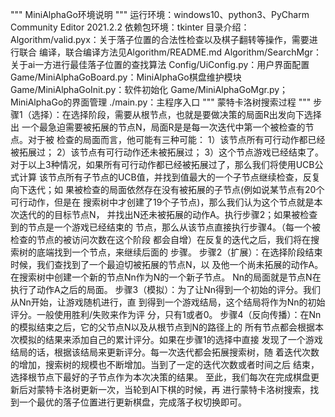 """
MiniAlphaGo环境说明
"""
运行环境：windows10、python3、PyCharm Community Editor 2021.2.2
依赖包环境：tkinter
目录介绍：
Algorithm/valid.pyx：关于落子位置的合法性检查以及棋子翻转等操作，需要进行联合
编译，联合编译方法见Algorithm/README.md
Algorithm/SearchMgr：关于ai一方进行最佳落子位置的查找算法
Config/UiConfig.py：用户界面配置
Game/MiniAlphaGoBoard.py：MiniAlphaGo棋盘维护模块
Game/MiniAlphaGoInit.py：软件初始化
Game/MiniAlphaGoMgr.py；MiniAlphaGo的界面管理
./main.py：主程序入口
""" 蒙特卡洛树搜索过程 """
步骤1（选择）：在选择阶段，需要从根节点，也就是要做决策的局面R出发向下选择出
一个最急迫需要被拓展的节点N，局面R是是每一次迭代中第一个被检查的节点。对于被
检查的局面而言，他可能有三种可能：
1）该节点所有可行动作都已经被拓展过；
2）该节点有可行动作还未被拓展过；
3）这个节点游戏已经结束了。
对于以上3种情况，如果所有可行动作都已经被拓展过了，那么我们将使用UCB公式计算
该节点所有子节点的UCB值，并找到值最大的一个子节点继续检查，反复向下迭代；如
果被检查的局面依然存在没有被拓展的子节点(例如说某节点有20个可行动作，但是在
搜索树中才创建了19个子节点)，那么我们认为这个节点就是本次迭代的的目标节点N，
并找出N还未被拓展的动作A。执行步骤2；如果被检查到的节点是一个游戏已经结束的
节点，那么从该节点直接执行步骤4。（每一个被检查的节点的被访问次数在这个阶段
都会自增）在反复的迭代之后，我们将在搜索树的底端找到一个节点，来继续后面的
步骤。
步骤2（扩展）：在选择阶段结束时候，我们查找到了一个最迫切被拓展的节点N，以
及他一个尚未拓展的动作A。在搜索树中创建一个新的节点Nn作为N的一个新子节点。
Nn的局面就是节点N在执行了动作A之后的局面。
步骤3（模拟）：为了让Nn得到一个初始的评分。我们从Nn开始，让游戏随机进行，直
到得到一个游戏结局，这个结局将作为Nn的初始评分。一般使用胜利/失败来作为评
分，只有1或者0。
步骤4（反向传播）：在Nn的模拟结束之后，它的父节点N以及从根节点到N的路径上的
所有节点都会根据本次模拟的结果来添加自己的累计评分。如果在步骤1的选择中直接
发现了一个游戏结局的话，根据该结局来更新评分。每一次迭代都会拓展搜索树，随
着迭代次数的增加，搜索树的规模也不断增加。当到了一定的迭代次数或者时间之后
结束，选择根节点下最好的子节点作为本次决策的结果。
至此，我们每次在完成棋盘更新后对蒙特卡洛树更新一次，当轮到AI下棋的时候，再
进行蒙特卡洛树搜索，找到一个最优的落子位置进行更新棋盘，完成落子权切换即可。

